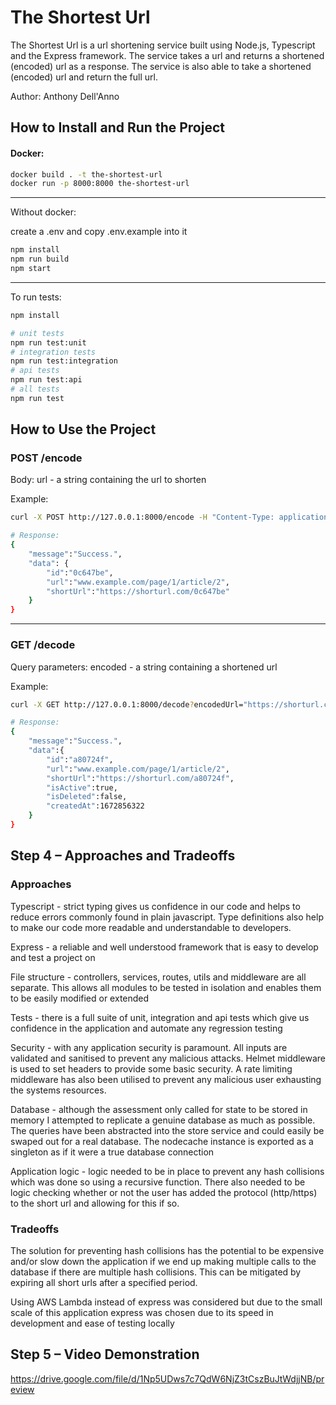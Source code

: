 # The Shortest Url

The Shortest Url is a url shortening service built using Node.js, Typescript and the Express framework. The service takes a url and returns a shortened (encoded) url as a response. The service is also able to take a shortened (encoded) url and return the full url. 

Author: Anthony Dell'Anno

## How to Install and Run the Project

#### Docker: 
```bash
docker build . -t the-shortest-url
docker run -p 8000:8000 the-shortest-url
```
------

Without docker:

create a .env and copy .env.example into it
```bash
npm install
npm run build
npm start
```
--------------------------------------------------

To run tests:
```bash
npm install

# unit tests
npm run test:unit
# integration tests
npm run test:integration
# api tests
npm run test:api
# all tests
npm run test
```

## How to Use the Project
### POST /encode

Body: 
url - a string containing the url to shorten 

Example:
```bash
curl -X POST http://127.0.0.1:8000/encode -H "Content-Type: application/json" -d '{"url": "www.example.com/page/1/article/2"}'

# Response:
{
    "message":"Success.",
    "data": {
        "id":"0c647be",
        "url":"www.example.com/page/1/article/2",
        "shortUrl":"https://shorturl.com/0c647be"
    }
}
```
------------
### GET /decode

Query parameters:
encoded - a string containing a shortened url 

Example:
```bash
curl -X GET http://127.0.0.1:8000/decode?encodedUrl="https://shorturl.com/a80724f"

# Response:
{
    "message":"Success.",
    "data":{
        "id":"a80724f",
        "url":"www.example.com/page/1/article/2",
        "shortUrl":"https://shorturl.com/a80724f",
        "isActive":true,
        "isDeleted":false,
        "createdAt":1672856322
    }
}
```


## Step 4 – Approaches and Tradeoffs
### Approaches
Typescript - strict typing gives us confidence in our code and helps to reduce errors commonly found in plain javascript. Type definitions also help to make our code more readable and understandable to developers.  

Express - a reliable and well understood framework that is easy to develop and test a project on  

File structure - controllers, services, routes, utils and middleware are all separate. This allows all modules to be tested in isolation and enables them to be easily modified or extended  

Tests - there is a full suite of unit, integration and api tests which give us confidence in the application and automate any regression testing

Security - with any application security is paramount. All inputs are validated and sanitised to prevent any malicious attacks. Helmet middleware is used to set headers to provide some basic security. A rate limiting middleware has also been utilised to prevent any malicious user exhausting the systems resources.  

Database - although the assessment only called for state to be stored in memory I attempted to replicate a genuine database as much as possible. The queries have been abstracted into the store service and could easily be swaped out for a real database. The nodecache instance is exported as a singleton as if it were a true database connection

Application logic - logic needed to be in place to prevent any hash collisions which was done so using a recursive function. There also needed to be logic checking whether or not the user has added the protocol (http/https) to the short url and allowing for this if so.

### Tradeoffs

The solution for preventing hash collisions has the potential to be expensive and/or slow down the application if we end up making multiple calls to the database if there are multiple hash collisions. This can be mitigated by expiring all short urls after a specified period. 

Using AWS Lambda instead of express was considered but due to the small scale of this application express was chosen due to its speed in development and ease of testing locally

## Step 5 – Video Demonstration

https://drive.google.com/file/d/1Np5UDws7c7QdW6NjZ3tCszBuJtWdjjNB/preview